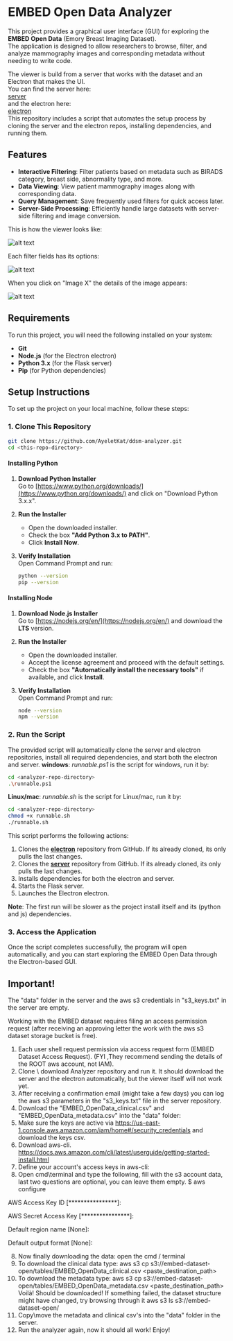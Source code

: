 #  EMBED Open Data Analyzer

This project provides a graphical user interface (GUI) for exploring the **EMBED Open Data** (Emory Breast Imaging Dataset).  
The application is designed to allow researchers to browse, filter, and analyze mammography images and corresponding metadata without needing to write code.  
  
The viewer is build from a server that works with the dataset and an Electron that makes the UI.  
You can find the server here:  
[server](https://github.com/AyeletKat/ddsm-server.git)  
and the electron here:   
[electron](https://github.com/Oriya-Sigawy/ddsm-electron.git)  
This repository includes a script that automates the setup process by cloning the server and the electron repos, installing dependencies, and running them.  

## Features

- **Interactive Filtering**: Filter patients based on metadata such as BIRADS category, breast side, abnormality type, and more.
- **Data Viewing**: View patient mammography images along with corresponding data.
- **Query Management**: Save frequently used filters for quick access later.
- **Server-Side Processing**: Efficiently handle large datasets with server-side filtering and image conversion.

This is how the viewer looks like:   

![alt text](https://github.com/AyeletKat/EMBED-analyzer/blob/main/pictures/full_screen.png)  

Each filter fields has its options:  

![alt text](https://github.com/AyeletKat/EMBED-analyzer/blob/main/pictures/full_with_options.png)  

When you click on "Image X" the details of the image appears:  

![alt text](https://github.com/AyeletKat/EMBED-analyzer/blob/main/pictures/image.png)     

## Requirements

To run this project, you will need the following installed on your system:

- **Git**
- **Node.js** (for the Electron electron)
- **Python 3.x** (for the Flask server)
- **Pip** (for Python dependencies)

## Setup Instructions

To set up the project on your local machine, follow these steps:

### 1. Clone This Repository

```bash
git clone https://github.com/AyeletKat/ddsm-analyzer.git
cd <this-repo-directory>
```

#### Installing Python

1. **Download Python Installer**  
   Go to [https://www.python.org/downloads/](https://www.python.org/downloads/) and click on "Download Python 3.x.x".

2. **Run the Installer**

   - Open the downloaded installer.
   - Check the box **"Add Python 3.x to PATH"**.
   - Click **Install Now**.

3. **Verify Installation**  
   Open Command Prompt and run:
   ```bash
   python --version
   pip --version
   ```

#### Installing Node

1. **Download Node.js Installer**  
   Go to [https://nodejs.org/en/](https://nodejs.org/en/) and download the **LTS** version.

2. **Run the Installer**

   - Open the downloaded installer.
   - Accept the license agreement and proceed with the default settings.
   - Check the box **"Automatically install the necessary tools"** if available, and click **Install**.

3. **Verify Installation**  
   Open Command Prompt and run:
   ```bash
   node --version
   npm --version
   ```

### 2. Run the Script

The provided script will automatically clone the server and electron repositories, install all required dependencies, and start both the electron and server.
**windows**: *runnable.ps1* is the script for windows, run it by:
```bash
cd <analyzer-repo-directory>  
.\runnable.ps1  
```
**Linux/mac**: *runnable.sh* is the script for Linux/mac, run it by:
```bash
cd <analyzer-repo-directory>
chmod +x runnable.sh  
./runnable.sh  
```
This script performs the following actions:

1. Clones the [**electron**](https://github.com/Oriya-Sigawy/ddsm-electron.git) repository from GitHub. If its already cloned, its only pulls the last changes.
2. Clones the [**server**](https://github.com/AyeletKat/ddsm-server.git) repository from GitHub. If its already cloned, its only pulls the last changes.
3. Installs dependencies for both the electron and server.
4. Starts the Flask server.
5. Launches the Electron electron.

**Note**: The first run will be slower as the project install itself and its (python and js) dependencies.

### 3. Access the Application

Once the script completes successfully, the program will open automatically, and you can start exploring the EMBED Open Data through the Electron-based GUI.



## Important!

The "data" folder in the server and the aws s3 credentials in "s3_keys.txt" in the server are empty.

Working with the EMBED dataset requires filing an access permission request (after receiving an approving letter the work with the aws s3 dataset storage bucket is free).

1. Each user shell request permission via access request form (EMBED Dataset Access Request). (FYI ,They recommend sending the details of the ROOT aws account, not IAM).
2. Clone \ download Analyzer repository and run it. It should download the server and the electron automatically, but the viewer itself will not work yet.
3. After receiving a confirmation email (might take a few days) you can log the aws s3 parameters in the "s3_keys.txt" file in the server repository.
4. Download the "EMBED_OpenData_clinical.csv" and "EMBED_OpenData_metadata.csv" into the "data" folder:
5. Make sure the keys are active via https://us-east-1.console.aws.amazon.com/iam/home#/security_credentials and download the keys csv.
5. Download aws-cli. https://docs.aws.amazon.com/cli/latest/userguide/getting-started-install.html
6. Define your account's access keys in aws-cli: 
7. Open cmd\terminal and type the following, fill with the s3 account data, last two questions are optional, you can leave them empty.
$ aws configure

AWS Access Key ID [****************]: 

AWS Secret Access Key [****************]: 

Default region name [None]: 

Default output format [None]:

8. Now finally downloading the data: open the cmd / terminal
9. To download the clinical data type: 
aws s3 cp s3://embed-dataset-open/tables/EMBED_OpenData_clinical.csv <paste_destination_path>
10. To download the metadata type: 
aws s3 cp s3://embed-dataset-open/tables/EMBED_OpenData_metadata.csv <paste_destination_path>
Voilà! Should be downloaded!
If something failed, the dataset structure might have changed, try browsing through it  aws s3 ls s3://embed-dataset-open/
11. Copy\move the metadata and clinical csv's into the "data" folder in the server.
12. Run the analyzer again, now it should all work! Enjoy!
